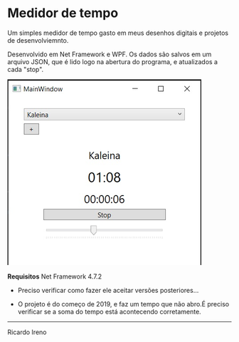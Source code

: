 # Medidor de tempo


Um simples medidor de tempo gasto em meus desenhos digitais e projetos de desenvolviemnto. 

Desenvolvido em Net Framework e WPF. Os dados são salvos em um arquivo JSON, que é lido logo na abertura do programa, e atualizados a cada "stop".


![Alt Interface](/interface.jpg?raw=true )

**Requisitos**
Net Framework 4.7.2

+ Preciso verificar como fazer ele aceitar versões posteriores...


+ O projeto é do começo de 2019, e faz um tempo que não abro.É preciso verificar se a soma do tempo está acontecendo corretamente.

---
Ricardo Ireno

